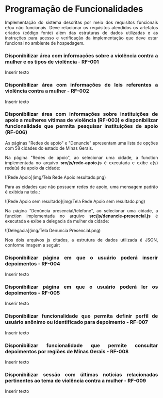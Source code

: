 <div align="justify"> 
  
# Programação de Funcionalidades

Implementação do sistema descritas por meio dos requisitos funcionais e/ou não funcionais. Deve relacionar os requisitos atendidos os artefatos criados (código fonte) além das estruturas de dados utilizadas e as instruções para acesso e verificação da implementação que deve estar funcional no ambiente de hospedagem.

### Disponibilizar área com informações sobre a violência contra a mulher e os tipos de violência - RF-001
Inserir texto

### Disponibilizar área com informações de leis referentes a violência contra a mulher - RF-002
Inserir texto

### Disponibilizar área com informações sobre instituições de apoio a mulheres vítimas de violência  (RF-003) e disponibilizar funcionalidade que permita pesquisar instituições de apoio (RF-006)

As páginas "Redes de apoio" e "Denuncie" apresentam uma lista de opções com 58 cidades do estado de Minas Gerais. 

Na página "Redes de apoio", ao selecionar uma cidade, a function implementada no arquivo **src/js/rede-apoio.js** é executada e exibe a(s) rede(s) de apoio da cidade:
  
![Rede Apoio](img/Tela Rede Apoio resultado.png)

Para as cidades que não possuem redes de apoio, uma mensagem padrão é exibida na tela.:

![Rede Apoio sem resultado](img/Tela Rede Apoio sem resultado.png)

Na página "Denúncia presencial/telefone", ao selecionar uma cidade, a function implementada no arquivo **src/js/denuncie-presencial.js** é executada e exibe a delegacia da mulher da cidade:

![Delegacia](img/Tela Denuncia Presencial.png)

Nos dois arquivos js citados, a estrutura de dados utilizada é JSON, conforme imagem a seguir:



### Disponibilizar página em que o usuário poderá inserir depoimentos - RF-004
Inserir texto

### Disponibilizar página em que o usuário poderá ler os depoimentos - RF-005
Inserir texto

### Disponibilizar funcionalidade que permita definir perfil de usuário anônimo ou identificado para depoimento - RF-007
Inserir texto

### Disponibilizar funcionalidade que permite consultar depoimentos por regiões de Minas Gerais - RF-008
Inserir texto

### Disponibilizar sessão com últimas notícias relacionadas pertinentes ao tema de violência contra a mulher - RF-009
Inserir texto

</div>
